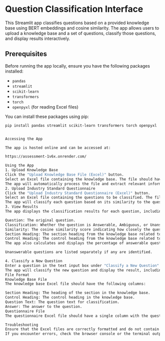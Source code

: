 # Question Classification Interface

This Streamlit app classifies questions based on a provided knowledge base using BERT embeddings and cosine similarity. The app allows users to upload a knowledge base and a set of questions, classify those questions, and display results interactively.

## Prerequisites

Before running the app locally, ensure you have the following packages installed:

- `pandas`
- `streamlit`
- `scikit-learn`
- `transformers`
- `torch`
- `openpyxl` (for reading Excel files)

You can install these packages using pip:

```bash
pip install pandas streamlit scikit-learn transformers torch openpyxl


Accessing the App

The app is hosted online and can be accessed at:

https://assessment-1v6x.onrender.com/

Using the App
1. Upload Knowledge Base
Click the "Upload Knowledge Base File (Excel)" button.
Select an Excel file containing the knowledge base. The file should have columns for Section Heading, Control Heading, Question Text, and Answer.
The app will automatically process the file and extract relevant information.
2. Upload Industry Standard Questionnaire
Click the "Upload Industry Standard Questionnaire (Excel)" button.
Select an Excel file containing the questions to be classified. The file should have a single column with questions.
The app will classify each question based on its similarity to the questions in the knowledge base.
3. View Results
The app displays the classification results for each question, including:

Question: The original question.
Classification: Whether the question is Answerable, Ambiguous, or Unanswerable.
Similarity: The cosine similarity score indicating how closely the question matches the knowledge base.
Section Heading: The section heading from the knowledge base related to the question.
Control Heading: The control heading from the knowledge base related to the question.
The app also calculates and displays the percentage of answerable questions.

Unanswerable questions are listed separately if any are identified.

4. Classify a New Question
Enter a question in the text input box under "Classify a New Question".
The app will classify the new question and display the result, including its classification and similarity score.
File Format
Knowledge Base File
The knowledge base Excel file should have the following columns:

Section Heading: The heading of the section in the knowledge base.
Control Heading: The control heading in the knowledge base.
Question Text: The question text for classification.
Answer: The answer to the question.
Questionnaire File
The questionnaire Excel file should have a single column with the questions to be classified.

Troubleshooting
Ensure that the Excel files are correctly formatted and do not contain any merged cells or irregularities.
If you encounter errors, check the browser console or the terminal output for error messages, which can provide clues for debugging.